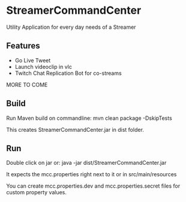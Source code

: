 # StreamerCommandCenter
Utility Application for every day needs of a Streamer

## Features
- Go Live Tweet
- Launch videoclip in vlc
- Twitch Chat Replication Bot for co-streams 

MORE TO COME

## Build
Run Maven build on commandline:
mvn clean package -DskipTests

This creates StreamerCommandCenter.jar in dist folder.

## Run
Double click on jar or:
java -jar dist/StreamerCommandCenter.jar

It expects the mcc.properties right next to it or in src/main/resources

You can create mcc.properties.dev and mcc.properties.secret files for custom property values.
